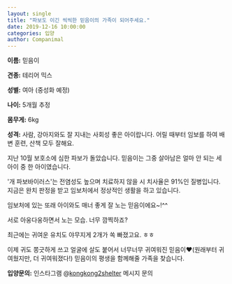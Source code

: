 ```yaml
---
layout: single
title: "파보도 이긴 씩씩한 믿음이의 가족이 되어주세요."
date: 2019-12-16 10:00:00
categories: 입양
author: Companimal
---
```


**이름:** 믿음이

**견종:** 테리어 믹스

**성별:** 여아 (중성화 예정)

**나이:** 5개월 추정

**몸무게:** 6kg

**성격:** 사람, 강아지와도 잘 지내는 사회성 좋은 아이랍니다. 어릴 때부터 임보를 하여 배변 훈련, 산책 모두 잘해요.

지난 10월 보호소에 심한 파보가 돌았습니다. 믿음이는 그중 살아남은 얼마 안 되는 세 아이 중 한 아이였습니다.

'개 파보바이러스'는 전염성도 높으며 치료하지 않을 시 치사율은 91%인 질병입니다. 지금은 완치 판정을 받고 임보처에서 정상적인 생활을 하고 있습니다.

[](https://www.instagram.com/p/B5NQtQnHmgA/?utm_source=ig_web_copy_link)

임보처에 있는 또래 아이와도 매너 좋게 잘 노는 믿음이에요~!^^

[](https://www.instagram.com/p/B5STLrDn5mf/?utm_source=ig_web_copy_link)

서로 아웅다웅하면서 노는 모습. 너무 깜찍하죠?

최근에는 귀여운 유치도 야무지게 2개가 쏙 빠졌고요. ㅎㅎ

이제 귀도 쫑긋하게 쓰고 얼굴에 살도 붙어서 너무너무 귀여워진 믿음이♥(원래부터 귀여웠지만, 더 귀여워졌다!) 믿음이의 평생을 함께해줄 가족을 찾습니다.

**입양문의:** 인스타그램 @[kongkong2shelter](https://www.instagram.com/kongkong2shelter/) 메시지 문의
